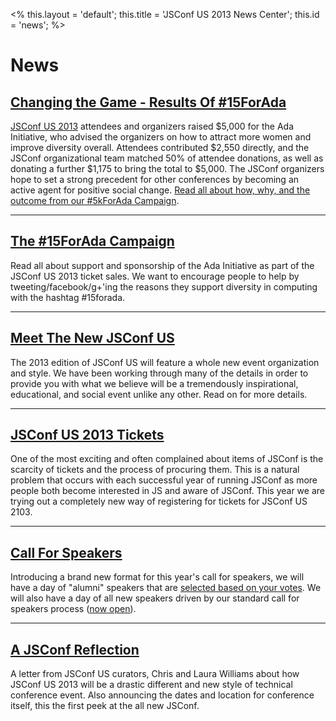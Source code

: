 <%
this.layout = 'default';
this.title = 'JSConf US 2013 News Center';
this.id = 'news';
%>


# News

## [Changing the Game - Results Of #15ForAda](/5kforada)

[JSConf US 2013](http://2013.jsconf.us) attendees and organizers raised $5,000 for the Ada Initiative, who advised the organizers on how to attract more women and improve diversity overall. Attendees contributed $2,550 directly, and the JSConf organizational team matched 50% of attendee donations, as well as donating a further $1,175 to bring the total to $5,000. The JSConf organizers hope to set a strong precedent for other conferences by becoming an active agent for positive social change. [Read all about how, why, and the outcome from our #5kForAda Campaign](/5kforada).

- - -

## [The #15ForAda Campaign](/15forada)

Read all about support and sponsorship of the Ada Initiative as part of the JSConf US 2013 ticket sales. We want to encourage people to help by tweeting/facebook/g+'ing the reasons they support diversity in computing with the hashtag #15forada. 

- - -

## [Meet The New JSConf US](/meet-jsconf)

The 2013 edition of JSConf US will feature a whole new event organization and style. We have been working through many of the details in order to provide you with what we believe will be a tremendously inspirational, educational, and social event unlike any other. Read on for more details.


- - -

## [JSConf US 2013 Tickets](/how-to-ticket)

One of the most exciting and often complained about items of JSConf is the scarcity of tickets and the process of procuring them. This is a natural problem that occurs with each successful year of running JSConf as more people both become interested in JS and aware of JSConf. This year we are trying out a completely new way of registering for tickets for JSConf US 2103.


- - -

## [Call For Speakers](/call-for-speakers)

Introducing a brand new format for this year's call for speakers, we will have a day of "alumni" speakers that are [selected based on your votes](https://docs.google.com/spreadsheet/viewform?formkey=dGFrYTZZNEpVWkI3QVdXMi1KUldGTlE6MQ). We will also have a day of all new speakers driven by our standard call for speakers process ([now open](https://docs.google.com/spreadsheet/viewform?formkey=dHJ5SXJSNUhpeTA4eEE1b216amoxaGc6MA)). 

- - -


## [A JSConf Reflection](/a-jsconf-reflection)

A letter from JSConf US curators, Chris and Laura Williams about how JSConf US 2013 will be a drastic different and new style of technical conference event. Also announcing the dates and location for conference itself, this the first peek at the all new JSConf.
